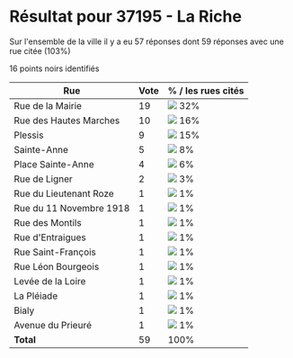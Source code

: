 # Résultat pour 37195 - La Riche

Sur l'ensemble de la ville il y a eu 57 réponses dont 59 réponses avec une rue citée (103%)

16 points noirs identifiés

| Rue | Vote | % / les rues cités|
|-----|------|-------------------|
| Rue de la Mairie | 19 | <img src="../../img/bar_32.gif" />&nbsp;32%|
| Rue des Hautes Marches | 10 | <img src="../../img/bar_16.gif" />&nbsp;16%|
| Plessis | 9 | <img src="../../img/bar_15.gif" />&nbsp;15%|
| Sainte-Anne | 5 | <img src="../../img/bar_8.gif" />&nbsp;8%|
| Place Sainte-Anne | 4 | <img src="../../img/bar_6.gif" />&nbsp;6%|
| Rue de Ligner | 2 | <img src="../../img/bar_3.gif" />&nbsp;3%|
| Rue du Lieutenant Roze | 1 | <img src="../../img/bar_1.gif" />&nbsp;1%|
| Rue du 11 Novembre 1918 | 1 | <img src="../../img/bar_1.gif" />&nbsp;1%|
| Rue des Montils | 1 | <img src="../../img/bar_1.gif" />&nbsp;1%|
| Rue d'Entraigues | 1 | <img src="../../img/bar_1.gif" />&nbsp;1%|
| Rue Saint-François | 1 | <img src="../../img/bar_1.gif" />&nbsp;1%|
| Rue Léon Bourgeois | 1 | <img src="../../img/bar_1.gif" />&nbsp;1%|
| Levée de la Loire | 1 | <img src="../../img/bar_1.gif" />&nbsp;1%|
| La Pléiade | 1 | <img src="../../img/bar_1.gif" />&nbsp;1%|
| Bialy | 1 | <img src="../../img/bar_1.gif" />&nbsp;1%|
| Avenue du Prieuré | 1 | <img src="../../img/bar_1.gif" />&nbsp;1%|
| **Total** | 59 | 100%|
